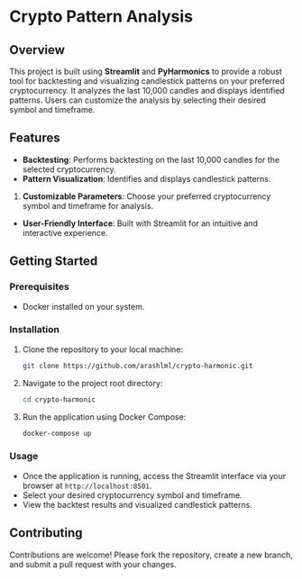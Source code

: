 # Crypto Pattern Analysis

## Overview

This project is built using **Streamlit** and **PyHarmonics** to provide a robust tool for backtesting and visualizing candlestick patterns on your preferred cryptocurrency. It analyzes the last 10,000 candles and displays identified patterns. Users can customize the analysis by selecting their desired symbol and timeframe.

## Features

- **Backtesting**: Performs backtesting on the last 10,000 candles for the selected cryptocurrency.
- **Pattern Visualization**: Identifies and displays candlestick patterns.

1. **Customizable Parameters**: Choose your preferred cryptocurrency symbol and timeframe for analysis.

- **User-Friendly Interface**: Built with Streamlit for an intuitive and interactive experience.

## Getting Started

### Prerequisites

- Docker installed on your system.

### Installation

1. Clone the repository to your local machine:

   ```bash
   git clone https://github.com/arashlml/crypto-harmonic.git
   ```

2. Navigate to the project root directory:

   ```bash
   cd crypto-harmonic
   ```

3. Run the application using Docker Compose:

   ```bash
   docker-compose up
   ```

### Usage

- Once the application is running, access the Streamlit interface via your browser at `http://localhost:8501`.
- Select your desired cryptocurrency symbol and timeframe.
- View the backtest results and visualized candlestick patterns.

## Contributing

Contributions are welcome! Please fork the repository, create a new branch, and submit a pull request with your changes.

